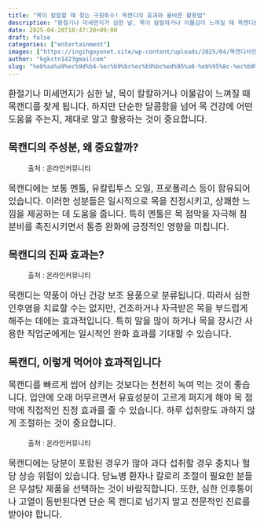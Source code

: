 ```yaml
---
title: "목이 칼칼할 때 찾는 구원투수! 목캔디의 효과와 올바른 활용법"
description: "환절기나 미세먼지가 심한 날, 목이 칼칼하거나 이물감이 느껴질 때 목캔디를 찾게 됩니다. 하지만 단순한 달콤함을 넘어 목 건강에 어떤 도움을 주는지, 제대로 알고 활용하는 것이 중요합니다."
date: 2025-04-28T18:47:20+09:00
draft: false
categories: ["entertainment"]
images: ["https://ingihgoyonet.site/wp-content/uploads/2025/04/목캔디사진-1024x683.png", "https://ingihgoyonet.site/wp-content/uploads/2025/04/목캔디-1024x683.png", "https://ingihgoyonet.site/wp-content/uploads/2025/04/치과치료-1024x683.png"]
author: "kgkstn1423gmailcom"
slug: "%eb%aa%a9%ec%9d%b4-%ec%b9%bc%ec%b9%bc%ed%95%a0-%eb%95%8c-%ec%b0%be%eb%8a%94-%ea%b5%ac%ec%9b%90%ed%88%ac%ec%88%98-%eb%aa%a9%ec%ba%94%eb%94%94%ec%9d%98-%ed%9a%a8%ea%b3%bc%ec%99%80-%ec%98%ac%eb%b0%94"
---
```


<p style="font-size:18px">환절기나 미세먼지가 심한 날, 목이 칼칼하거나 이물감이 느껴질 때 목캔디를 찾게 됩니다. 하지만 단순한 달콤함을 넘어 목 건강에 어떤 도움을 주는지, 제대로 알고 활용하는 것이 중요합니다.</p> <h2 >목캔디의 주성분, 왜 중요할까?</h2> <figure ><img src="https://ingihgoyonet.site/wp-content/uploads/2025/04/목캔디사진-1024x683.png" alt="" style="aspect-ratio:16/9;object-fit:cover"/><figcaption >출처 : 온라인커뮤니티</figcaption></figure> <p style="font-size:18px">목캔디에는 보통 멘톨, 유칼립투스 오일, 프로폴리스 등이 함유되어 있습니다. 이러한 성분들은 일시적으로 목을 진정시키고, 상쾌한 느낌을 제공하는 데 도움을 줍니다. 특히 멘톨은 목 점막을 자극해 침 분비를 촉진시키면서 통증 완화에 긍정적인 영향을 미칩니다.</p> <h2 >목캔디의 진짜 효과는?</h2> <figure ><img src="https://ingihgoyonet.site/wp-content/uploads/2025/04/목캔디-1024x683.png" alt="" style="aspect-ratio:16/9;object-fit:cover"/><figcaption >출처 : 온라인커뮤니티</figcaption></figure> <p style="font-size:18px">목캔디는 약품이 아닌 건강 보조 용품으로 분류됩니다. 따라서 심한 인후염을 치료할 수는 없지만, 건조하거나 자극받은 목을 부드럽게 해주는 데에는 효과적입니다. 특히 말을 많이 하거나 목을 장시간 사용한 직업군에게는 일시적인 완화 효과를 기대할 수 있습니다.</p> <h2 >목캔디, 이렇게 먹어야 효과적입니다</h2> <p style="font-size:18px">목캔디를 빠르게 씹어 삼키는 것보다는 천천히 녹여 먹는 것이 좋습니다. 입안에 오래 머무르면서 유효성분이 고르게 퍼지게 해야 목 점막에 직접적인 진정 효과를 줄 수 있습니다. 하루 섭취량도 과하지 않게 조절하는 것이 중요합니다.</p> <figure ><img src="https://ingihgoyonet.site/wp-content/uploads/2025/04/치과치료-1024x683.png" alt="" style="aspect-ratio:16/9;object-fit:cover"/><figcaption >출처 : 온라인커뮤니티</figcaption></figure> <p style="font-size:18px">목캔디에는 당분이 포함된 경우가 많아 과다 섭취할 경우 충치나 혈당 상승 위험이 있습니다. 당뇨병 환자나 칼로리 조절이 필요한 분들은 무설탕 제품을 선택하는 것이 바람직합니다. 또한, 심한 인후통이나 고열이 동반된다면 단순 목 캔디로 넘기지 말고 전문적인 진료를 받아야 합니다.</p>